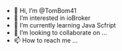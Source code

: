 - 👋 Hi, I’m @TomBom41
- 👀 I’m interested in ioBroker
- 🌱 I’m currently learning Java Scfript
- 💞️ I’m looking to collaborate on ...
- 📫 How to reach me ...

<!---
TomBom41/TomBom41 is a ✨ special ✨ repository because its `README.md` (this file) appears on your GitHub profile.
You can click the Preview link to take a look at your changes.
--->
